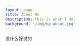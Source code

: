 ```yaml
---
layout: page
title: About Me
description: This is what I do.
background: '/img/bg-about.jpg'
---
```

没什么好说的